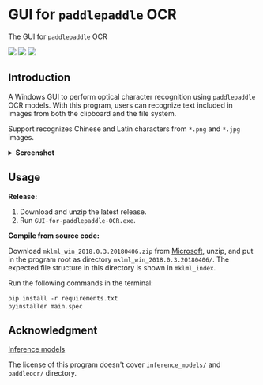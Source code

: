 # GUI for `paddlepaddle` OCR

 The GUI for `paddlepaddle` OCR

![](https://shields.io/badge/OS-Windows_10_64--bit-lightgray?style=flat-square)
![](https://shields.io/badge/dependencies-Python_3.8-blue?style=flat-square)
![](https://shields.io/badge/languages-zh,_en-pink?style=flat-square)

## Introduction

A Windows GUI to perform optical character recognition using `paddlepaddle` OCR models. With this program, users can recognize text included in images from both the clipboard and the file system.

Support recognizes Chinese and Latin characters from  `*.png` and `*.jpg` images.

<details>
 <summary><b>Screenshot</b></summary>
 <img src="assets/image-20230612161702728.png" alt="screenshot">
</details>


## Usage

**Release:**

1. Download and unzip the latest release.
2. Run `GUI-for-paddlepaddle-OCR.exe`.

**Compile from source code:**

Download `mklml_win_2018.0.3.20180406.zip` from [Microsoft](https://learn.microsoft.com/en-us/cognitive-toolkit/setup-mkl-on-windows), unzip, and put in the program root as directory `mklml_win_2018.0.3.20180406/`. The expected file structure in this directory is shown in `mklml_index`.

Run the following commands in the terminal:

```
pip install -r requirements.txt
pyinstaller main.spec
```

## Acknowledgment

[Inference models](https://github.com/PaddlePaddle/PaddleOCR/blob/release/2.7/doc/doc_ch/ppocr_introduction.md#6-%E6%A8%A1%E5%9E%8B%E5%BA%93)

The license of this program doesn't cover `inference_models/` and `paddleocr/` directory.
